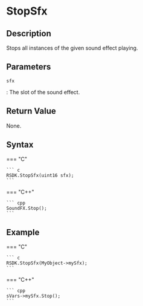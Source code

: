 # StopSfx

## Description
Stops all instances of the given sound effect playing.

## Parameters
`sfx`

:   The slot of the sound effect.

## Return Value
None.

## Syntax
=== "C"

	``` c
	RSDK.StopSfx(uint16 sfx);
	```

=== "C++"

	``` cpp
	SoundFX.Stop();
	```

## Example
=== "C"

	``` c
	RSDK.StopSfx(MyObject->mySfx);
	```

=== "C++"

	``` cpp
	sVars->mySfx.Stop();
	```